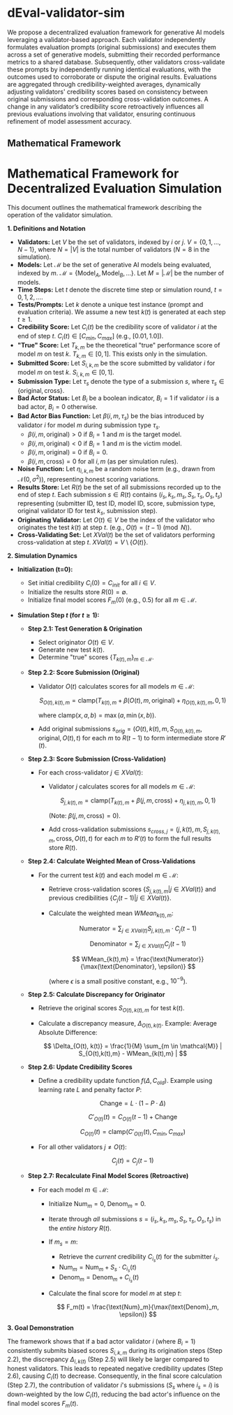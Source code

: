 # dEval-validator-sim

We propose a decentralized evaluation framework for generative AI models leveraging a validator-based approach. Each validator independently formulates evaluation prompts (original submissions) and executes them across a set of generative models, submitting their recorded performance metrics to a shared database. Subsequently, other validators cross-validate these prompts by independently running identical evaluations, with the outcomes used to corroborate or dispute the original results. Evaluations are aggregated through credibility-weighted averages, dynamically adjusting validators' credibility scores based on consistency between original submissions and corresponding cross-validation outcomes. A change in any validator’s credibility score retroactively influences all previous evaluations involving that validator, ensuring continuous refinement of model assessment accuracy.

## Mathematical Framework

# Mathematical Framework for Decentralized Evaluation Simulation

This document outlines the mathematical framework describing the operation of the validator simulation.

**1. Definitions and Notation**

* **Validators:** Let $V$ be the set of validators, indexed by $i$ or $j$. $V = \{0, 1, ..., N-1\}$, where $N = |V|$ is the total number of validators ($N=8$ in the simulation).
* **Models:** Let $\mathcal{M}$ be the set of generative AI models being evaluated, indexed by $m$. $\mathcal{M} = \{\text{Model}_A, \text{Model}_B, ...\}$. Let $M = |\mathcal{M}|$ be the number of models.
* **Time Steps:** Let $t$ denote the discrete time step or simulation round, $t = 0, 1, 2, ...$.
* **Tests/Prompts:** Let $k$ denote a unique test instance (prompt and evaluation criteria). We assume a new test $k(t)$ is generated at each step $t \ge 1$.
* **Credibility Score:** Let $C_i(t)$ be the credibility score of validator $i$ at the end of step $t$. $C_i(t) \in [C_{min}, C_{max}]$ (e.g., $[0.01, 1.0]$).
* **"True" Score:** Let $T_{k,m}$ be the theoretical "true" performance score of model $m$ on test $k$. $T_{k,m} \in [0, 1]$. This exists only in the simulation.
* **Submitted Score:** Let $S_{i,k,m}$ be the score submitted by validator $i$ for model $m$ on test $k$. $S_{i,k,m} \in [0, 1]$.
* **Submission Type:** Let $\tau_s$ denote the type of a submission $s$, where $\tau_s \in \{\text{original}, \text{cross}\}$.
* **Bad Actor Status:** Let $B_i$ be a boolean indicator, $B_i = 1$ if validator $i$ is a bad actor, $B_i = 0$ otherwise.
* **Bad Actor Bias Function:** Let $\beta(i, m, \tau_s)$ be the bias introduced by validator $i$ for model $m$ during submission type $\tau_s$.
    * $\beta(i, m, \text{original}) > 0$ if $B_i=1$ and $m$ is the target model.
    * $\beta(i, m, \text{original}) < 0$ if $B_i=1$ and $m$ is the victim model.
    * $\beta(i, m, \text{original}) = 0$ if $B_i=0$.
    * $\beta(i, m, \text{cross}) = 0$ for all $i, m$ (as per simulation rules).
* **Noise Function:** Let $\eta_{i,k,m}$ be a random noise term (e.g., drawn from $\mathcal{N}(0, \sigma^2)$), representing honest scoring variations.
* **Results Store:** Let $R(t)$ be the set of all submissions recorded up to the end of step $t$. Each submission $s \in R(t)$ contains $(i_s, k_s, m_s, S_s, \tau_s, O_s, t_s)$ representing (submitter ID, test ID, model ID, score, submission type, original validator ID for test $k_s$, submission step).
* **Originating Validator:** Let $O(t) \in V$ be the index of the validator who originates the test $k(t)$ at step $t$. (e.g., $O(t) = (t-1) \pmod N$).
* **Cross-Validating Set:** Let $XVal(t)$ be the set of validators performing cross-validation at step $t$. $XVal(t) = V \setminus \{O(t)\}$.

**2. Simulation Dynamics**

* **Initialization (t=0):**
    * Set initial credibility $C_i(0) = C_{init}$ for all $i \in V$.
    * Initialize the results store $R(0) = \emptyset$.
    * Initialize final model scores $F_m(0)$ (e.g., $0.5$) for all $m \in \mathcal{M}$.

* **Simulation Step $t$ (for $t \ge 1$):**

    * **Step 2.1: Test Generation & Origination**
        * Select originator $O(t) \in V$.
        * Generate new test $k(t)$.
        * Determine "true" scores $\{T_{k(t),m}\}_{m \in \mathcal{M}}$.

    * **Step 2.2: Score Submission (Original)**
        * Validator $O(t)$ calculates scores for all models $m \in \mathcal{M}$:

            $$
            S_{O(t), k(t), m} = \text{clamp}( T_{k(t),m} + \beta(O(t), m, \text{original}) + \eta_{O(t),k(t),m}, 0, 1 )
            $$

            where $\text{clamp}(x, a, b) = \max(a, \min(x, b))$.
        * Add original submissions $s_{orig} = (O(t), k(t), m, S_{O(t),k(t),m}, \text{original}, O(t), t)$ for each $m$ to $R(t-1)$ to form intermediate store $R'(t)$.

    * **Step 2.3: Score Submission (Cross-Validation)**
        * For each cross-validator $j \in XVal(t)$:
            * Validator $j$ calculates scores for all models $m \in \mathcal{M}$:

                $$
                S_{j, k(t), m} = \text{clamp}( T_{k(t),m} + \beta(j, m, \text{cross}) + \eta_{j,k(t),m}, 0, 1 )
                $$

                (Note: $\beta(j, m, \text{cross}) = 0$).
            * Add cross-validation submissions $s_{cross,j} = (j, k(t), m, S_{j,k(t),m}, \text{cross}, O(t), t)$ for each $m$ to $R'(t)$ to form the full results store $R(t)$.

    * **Step 2.4: Calculate Weighted Mean of Cross-Validations**
        * For the current test $k(t)$ and each model $m \in \mathcal{M}$:
            * Retrieve cross-validation scores $\{S_{j,k(t),m} | j \in XVal(t)\}$ and previous credibilities $\{C_j(t-1) | j \in XVal(t)\}$.
            * Calculate the weighted mean $WMean_{k(t),m}$:

                $$
                \text{Numerator} = \sum_{j \in XVal(t)} S_{j,k(t),m} \cdot C_j(t-1)
                $$

                $$ 
                \text{Denominator} = \sum_{j \in XVal(t)} C_j(t-1) 
                $$

                $$ 
                WMean_{k(t),m} = \frac{\text{Numerator}}{\max(\text{Denominator}, \epsilon)} 
                $$

                (where $\epsilon$ is a small positive constant, e.g., $10^{-9}$).

    * **Step 2.5: Calculate Discrepancy for Originator**
        * Retrieve the original scores $S_{O(t),k(t),m}$ for test $k(t)$.
        * Calculate a discrepancy measure, $\Delta_{O(t), k(t)}$. Example: Average Absolute Difference:

            $$ 
            \Delta_{O(t), k(t)} = \frac{1}{M} \sum_{m \in \mathcal{M}} | S_{O(t),k(t),m} - WMean_{k(t),m} | 
            $$

    * **Step 2.6: Update Credibility Scores**
        * Define a credibility update function $f(\Delta, C_{old})$. Example using learning rate $L$ and penalty factor $P$:

            $$ 
            \text{Change} = L \cdot (1 - P \cdot \Delta) 
            $$

            $$ 
            C'_{O(t)}(t) = C_{O(t)}(t-1) + \text{Change} 
            $$

            $$ 
            C_{O(t)}(t) = \text{clamp}( C'_{O(t)}(t), C_{min}, C_{max} ) 
            $$

        * For all other validators $j \neq O(t)$:

            $$
            C_j(t) = C_j(t-1) 
            $$

    * **Step 2.7: Recalculate Final Model Scores (Retroactive)**
        * For each model $m \in \mathcal{M}$:
            * Initialize $\text{Num}_m = 0$, $\text{Denom}_m = 0$.
            * Iterate through *all* submissions $s = (i_s, k_s, m_s, S_s, \tau_s, O_s, t_s)$ in the *entire history* $R(t)$.
            * If $m_s = m$:
                * Retrieve the *current* credibility $C_{i_s}(t)$ for the submitter $i_s$.
                * $\text{Num}_m = \text{Num}_m + S_s \cdot C_{i_s}(t)$
                * $\text{Denom}_m = \text{Denom}_m + C_{i_s}(t)$
            * Calculate the final score for model $m$ at step $t$:

                $$ 
                F_m(t) = \frac{\text{Num}_m}{\max(\text{Denom}_m, \epsilon)} 
                $$

**3. Goal Demonstration**

The framework shows that if a bad actor validator $i$ (where $B_i=1$) consistently submits biased scores $S_{i,k,m}$ during its origination steps (Step 2.2), the discrepancy $\Delta_{i, k(t)}$ (Step 2.5) will likely be larger compared to honest validators. This leads to repeated negative credibility updates (Step 2.6), causing $C_i(t)$ to decrease. Consequently, in the final score calculation (Step 2.7), the contribution of validator $i$'s submissions ($S_s$ where $i_s = i$) is down-weighted by the low $C_i(t)$, reducing the bad actor's influence on the final model scores $F_m(t)$.
